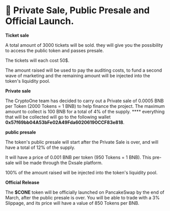 # 🚀 Private Sale, Public Presale and Official Launch.

**Ticket sale**

A total amount of 3000 tickets will be sold. they will give you the possibility to access the public token and passes presale.

The tickets will each cost 50$.

The amount raised will be used to pay the auditing costs, to fund a second wave of marketing and the remaining amount will be injected into the token's liquidity pool.


**Private sale**

The CryptoOne team has decided to carry out a Private sale of 0.0005 BNB per Token (2000 Tokens = 1 BNB) to help finance the project. The maximum amount to collect is 100 BNB for a total of 4% of the supply. \*\*\*\* everything that will be collected will go to the following wallet **0x57f69bb04A53bFe02A49Fda60206190CCF83e818**.

**public presale**

The token's public presale will start after the Private Sale is over, and will have a total of 12% of the supply.

It will have a price of 0.001 BNB per token (950 Tokens = 1 BNB). This pre-sale will be made through the Dxsale platform.

100% of the amount raised will be injected into the token's liquidity pool.


**Official Release**

The **$CONE** token will be officially launched on PancakeSwap by the end of March, after the public presale is over. You will be able to trade with a 3% Slippage, and its price will have a value of 850 Tokens per BNB.